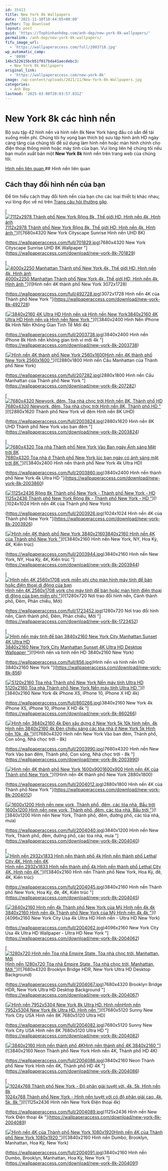 ```yaml
---
id: 35413
title: New York 8k Wallpapers
date: '2021-11-10T10:44:05+00:00'
author: Top Download
layout: post
guid: 'https://Tophinhanhdep.com/anh-dep/new-york-8k-wallpapers/'
permalink: /anh-dep/new-york-8k-wallpapers/
fifu_image_url:
  - 'https://wallpaperaccess.com/full/2003718.jpg'
wp_automatic_camp:
  - '8098'
14bc522615bcb51f017bda41aecdebc3:
  - New York 8k Wallpapers
original_link:
  - 'https://wallpaperaccess.com/new-york-8k'
image: /wp-content/uploads/2021/11/New-York-8k-Wallpapers.jpg
categories:
  - Ảnh Đẹp
lastmod: '2025-03-08T20:03:57.831Z'
---
```

# New York 8k các hình nền

Bộ sưu tập 42 hình nền và hình nền 8k New York hàng đầu có sẵn để tải xuống miễn phí. Chúng tôi hy vọng bạn thích bộ sưu tập hình ảnh HD ngày càng tăng của chúng tôi để sử dụng làm hình nền hoặc màn hình chính cho điện thoại thông minh hoặc máy tính của bạn. Vui lòng liên hệ chúng tôi nếu bạn muốn xuất bản một **New York 8k** hình nền trên trang web của chúng tôi.

[Hình nền liên quan ](#related) ## Hình nền liên quan

## Cách thay đổi hình nền của bạn

Để tìm hiểu cách thay đổi hình nền của bạn cho các loại thiết bị khác nhau, vui lòng đọc về nó trên [Trang câu hỏi thường gặp](https://tophinhanhdep.com/faq/).

  
[[![7112x2978 Thành phố New York Rộng 8k, Thế giới HD, Hình nền 4k, Hình ảnh](https://wallpaperaccess.com/full/2003718.jpg)7112x2978 Thành phố New York Rộng 8k, Thế giới HD, Hình nền 4k, Hình ảnh "](https://wallpaperaccess.com/download/new-york-8k-2003718)](![7680x4320 New York Cityscape Sunrise Hình nền UHD 8K)

(https://wallpaperaccess.com/full/701829.jpg)7680x4320 New York Cityscape Sunrise UHD 8K Wallpaper "](https://wallpaperaccess.com/download/new-york-8k-701829)

[[![4000x2250 Manhattan Thành phố New York 4k, Thế giới HD, Hình nền 4k, Hình ảnh](https://wallpaperaccess.com/full/2003731.jpg)4000x2250 Manhattan Thành phố New York 4k, Thế giới HD, Hình nền 4k, Hình ảnh "](https://wallpaperaccess.com/download/new-york-8k-2003731)](![Hình nền 4K thành phố New York 3072x1728)

(https://wallpaperaccess.com/full/492728.jpg)3072x1728 Hình nền 4K của Thành phố New York "](https://wallpaperaccess.com/download/new-york-8k-492728)

[[![3840x2160 4K Ultra HD Hình nền và Hình nền New York](https://wallpaperaccess.com/full/492726.jpg)3840x2160 4K Ultra HD Hình nền và Hình nền New York "](https://wallpaperaccess.com/download/new-york-8k-492726)](![3840x2400 Hình Nền iPhone 8k Hình Nền Không Gian Tinh Tế Mới 4k)

(https://wallpaperaccess.com/full/2003738.jpg)3840x2400 Hình nền iPhone 8k Hình nền không gian tinh vi mới 4k "](https://wallpaperaccess.com/download/new-york-8k-2003738)

[[![Hình nền 4K thành phố New York 2560x1600](https://wallpaperaccess.com/full/2003741.jpg)Hình nền 4K thành phố New York 2560x1600 "](https://wallpaperaccess.com/download/new-york-8k-2003741)](![2880x1800 Hình nền Cầu Manhattan của Thành phố New York)

(https://wallpaperaccess.com/full/207282.jpg)2880x1800 Hình nền Cầu Manhattan của Thành phố New York "](https://wallpaperaccess.com/download/new-york-8k-207282)

[[![7680x4320 Newyork, đêm, Tòa nhà chọc trời Hình nền 8K, Thành phố HD](https://wallpaperaccess.com/full/2003744.jpg)7680x4320 Newyork, đêm, Tòa nhà chọc trời Hình nền 8K, Thành phố HD " ](https://wallpaperaccess.com/download/new-york-8k-2003744)](![2880x1620 Thành phố New York về đêm Hình nền 8K UHD)

(https://wallpaperaccess.com/full/2003824.jpg)2880x1620 Hình nền 8K UHD Thành phố New York vào ban đêm "](https://wallpaperaccess.com/download/new-york-8k-2003824)

[[![7680x4320 Tòa nhà Thành phố New York Vào Ban ngày Ánh sáng Mặt trời 8K](https://wallpaperaccess.com/full/1723617.jpg)7680x4320 Tòa nhà ở Thành phố New York lúc ban ngày có ánh sáng mặt trời 8K "](https://wallpaperaccess.com/download/new-york-8k-1723617)](![3840x2400 Hình nền thành phố New York 4k Ultra HD)

(https://wallpaperaccess.com/full/2003860.jpg)3840x2400 Hình nền thành phố New York 4k Ultra HD "](https://wallpaperaccess.com/download/new-york-8k-2003860)

[[![1125x2436 Rộng 8k Thành phố New York - Thành phố New York - HD](https://wallpaperaccess.com/full/2003897.jpg)1125x2436 Thành phố New York Rộng 8k - Thành phố New York - HD "](https://wallpaperaccess.com/download/new-york-8k-2003897)](![1024x1024 Hình nền 4K của Thành phố New York)

(https://wallpaperaccess.com/full/2003926.jpg)1024x1024 Hình nền 4K của Thành phố New York "](https://wallpaperaccess.com/download/new-york-8k-2003926)

[[![Hình nền 4K thành phố New York 3840x2160](https://wallpaperaccess.com/full/2003929.jpg)3840x2160 Hình nền 4K của Thành phố New York "](https://wallpaperaccess.com/download/new-york-8k-2003929)](![3840x2160 Hình nền New York, NY, Hoa Kỳ, 4K, Kiến trúc)

(https://wallpaperaccess.com/full/2003944.jpg)3840x2160 Hình nền New York, NY, Hoa Kỳ, 4K, Kiến trúc "](https://wallpaperaccess.com/download/new-york-8k-2003944)

[[![Hình nền 4K 2560x1708 york miễn phí cho màn hình máy tính để bàn hoặc điện thoại di động của bạn](https://wallpaperaccess.com/full/1260659.jpg)Hình nền 4K 2560x1708 york cho máy tính để bàn hoặc màn hình điện thoại di động của bạn miễn phí "](https://wallpaperaccess.com/download/new-york-8k-1260659)](![1280x720 Nơi trao đổi hình nền, Cảnh thành phố, Đêm, Phản chiếu, Mới)

(https://wallpaperaccess.com/full/1723452.jpg)1280x720 Nơi trao đổi hình nền, Cảnh thành phố, Đêm, Phản chiếu, Mới "](https://wallpaperaccess.com/download/new-york-8k-1723452)

[[![Hình nền máy tính để bàn 3840x2160 New York City Manhattan Sunset 4K Ultra HD](https://wallpaperaccess.com/full/247131.jpg)3840x2160 New York City Manhattan Sunset 4K Ultra HD Desktop Wallpaper "](https://wallpaperaccess.com/download/new-york-8k-247131)](![Hình nền và hình nền HD 3840x2160 New York)

(https://wallpaperaccess.com/full/856.jpg)Hình nền và hình nền HD 3840x2160 New York "](https://wallpaperaccess.com/download/new-york-8k-856)

[[![5120x2160 Tòa nhà Thành phố New York Nền máy tính Ultra HD](https://wallpaperaccess.com/full/719275.jpg)5120x2160 Tòa nhà Thành phố New York Nền máy tính Ultra HD "](https://wallpaperaccess.com/download/new-york-8k-719275)](![3840x2160 New York 4k iPhone XS, iPhone 10, iPhone X HD 4k)

(https://wallpaperaccess.com/full/860266.jpg)3840x2160 New York 4k iPhone XS, iPhone 10, iPhone X HD 4k "](https://wallpaperaccess.com/download/new-york-8k-860266)

[[![Hình nền 3840x2160 4k Đèn xây dựng ở New York 5k 10k hình nền, 4k](https://wallpaperaccess.com/full/2003968.jpg)Hình nền 3840x2160 4k Đèn chiếu sáng các tòa nhà ở New York 5k Hình nền 10k, 4k "](https://wallpaperaccess.com/download/new-york-8k-2003968)](![7680x4320 Hình nền New York Vào ban đêm, Thành phố, Con sông, Nhà chọc trời - 8k)

(https://wallpaperaccess.com/full/2003990.jpg)7680x4320 Hình nền New York Vào ban đêm, Thành phố, Con sông, Nhà chọc trời - 8k "](https://wallpaperaccess.com/download/new-york-8k-2003990)

[[![Hình nền 4K thành phố New York 1600x900](https://wallpaperaccess.com/full/1211970.jpg)1600x900 Hình nền 4K của Thành phố New York "](https://wallpaperaccess.com/download/new-york-8k-1211970)](![Hình nền 4K thành phố New York 2880x1800)

(https://wallpaperaccess.com/full/2004012.jpg)2880x1800 Hình nền 4K của Thành phố New York "](https://wallpaperaccess.com/download/new-york-8k-2004012)

[[![1600x1200 Hình nền new york, Thành phố, đêm, các tòa nhà, Bầu trời](https://wallpaperaccess.com/full/2004034.jpg)1600x1200 Hình nền new york, Thành phố, đêm, các tòa nhà, Bầu trời "](https://wallpaperaccess.com/download/new-york-8k-2004034)](![3840x1200 Hình nền New York, Thành phố, đêm, đường phố, các tòa nhà, mưa)

(https://wallpaperaccess.com/full/2004040.jpg)3840x1200 Hình nền New York, Thành phố, đêm, đường phố, các tòa nhà, mưa "](https://wallpaperaccess.com/download/new-york-8k-2004040)

[[![Hình nền 2932x1833 Hình nền thành phố 4k Hình nền thành phố Lethal City 4K.  Hình nền 4K](https://wallpaperaccess.com/full/207323.jpg)Hình nền 2932x1833 Hình nền thành phố 4k Hình nền thành phố Lethal City 4K. Hình nền 4K "](https://wallpaperaccess.com/download/new-york-8k-207323)](![3840x2160 Hình nền Thành phố New York, Hoa Kỳ, đê, 4K, Kiến trúc)

(https://wallpaperaccess.com/full/2004045.jpg)3840x2160 Hình nền Thành phố New York, Hoa Kỳ, đê, 4K, Kiến trúc "](https://wallpaperaccess.com/download/new-york-8k-2004045)

[[![3840x2160 Hình nền 4k Thành phố New York của Mỹ Hình nền 4k 4k](https://wallpaperaccess.com/full/1678750.jpg)3840x2160 Hình nền 4k Thành phố New York của Mỹ Hình nền 4k 4k "](https://wallpaperaccess.com/download/new-york-8k-1678750)](![4096x2160 New York City Usa 4k Ultra HD Hình nền - Ultra HD New York)

(https://wallpaperaccess.com/full/2004062.jpg)4096x2160 New York City Usa 4k Ultra HD Wallpaper - Ultra HD New York "](https://wallpaperaccess.com/download/new-york-8k-2004062)

[[![1280x720 Hình nền Tòa nhà Empire State, Tòa nhà chọc trời, Manhattan, Mới](https://wallpaperaccess.com/full/1132290.jpg)Hình nền 1280x720 Tòa nhà Empire State, Tòa nhà chọc trời, Manhattan, Mới "](https://wallpaperaccess.com/download/new-york-8k-1132290)](![7680x4320 Brooklyn Bridge HDR, New York Ultra HD Desktop Background)

(https://wallpaperaccess.com/full/2004067.jpg)7680x4320 Brooklyn Bridge HDR, New York Ultra HD Desktop Background "](https://wallpaperaccess.com/download/new-york-8k-2004067)

[[![Hình nền 7952x5304 New York 8k Ultra HD.  Hình nền](https://wallpaperaccess.com/full/2004075.jpg)Hình nền 7952x5304 New York 8k Ultra HD. Hình nền "](https://wallpaperaccess.com/download/new-york-8k-2004075)](![7680x5120 Sunny New York City USA Hình nền 8K 7680x5120 Ultra HD)

(https://wallpaperaccess.com/full/2004082.jpg)7680x5120 Sunny New York City USA Hình nền 8K 7680x5120 Ultra HD "](https://wallpaperaccess.com/download/new-york-8k-2004082)

[[![3840x2160 Hình nền thành phố 4K](https://wallpaperaccess.com/full/872895.jpg)Hình nền thành phố 4K 3840x2160 "](https://wallpaperaccess.com/download/new-york-8k-872895)](![3840x2160 Neon Thành phố New York Hình nền 4K, Thành phố HD 4K)

(https://wallpaperaccess.com/full/2004086.jpg)3840x2160 Neon Thành phố New York Hình nền 4K, Thành phố HD 4K "](https://wallpaperaccess.com/download/new-york-8k-2004086)

[[![1024x768 Thành phố New York - Độ phân giải tuyệt vời, 4k, 5k, Hình nền 8k](https://wallpaperaccess.com/full/1723656.jpg)1024x768 Thành phố New York - Hình nền tuyệt vời có độ phân giải cao, 4k, 5k, 8k "](https://wallpaperaccess.com/download/new-york-8k-1723656)](![1125x2436 Hình nền New York Điện thoại 4k)

(https://wallpaperaccess.com/full/2004089.jpg)1125x2436 Hình nền New York Điện thoại 4k "](https://wallpaperaccess.com/download/new-york-8k-2004089)

[[![Hình nền 4K của Thành phố New York 1080x1920](https://wallpaperaccess.com/full/24890.jpg)Hình nền 4K của Thành phố New York 1080x1920 "](https://wallpaperaccess.com/download/new-york-8k-24890)](![3840x2160 Hình nền Dumbo, Brooklyn, Manhattan, Hoa Kỳ, New York)

(https://wallpaperaccess.com/full/2004091.jpg)3840x2160 Hình nền Dumbo, Brooklyn, Manhattan, Hoa Kỳ, New York "](https://wallpaperaccess.com/download/new-york-8k-2004091)

